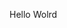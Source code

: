 Hello Wolrd




























































































































































































































































































































